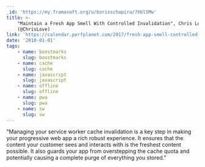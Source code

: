 ```yaml
---
_id: 'https://my.framasoft.org/u/borisschapira/?hbl5Mw'
title: >-
    "Maintain a Fresh App Smell With Controlled Invalidation", Chris Love
    (@ChrisLove)
link: 'https://calendar.perfplanet.com/2017/fresh-app-smell-controlled-invalidation/'
date: '2018-01-01'
tags:
    - name: boostmarks
      slug: boostmarks
    - name: cache
      slug: cache
    - name: javascript
      slug: javascript
    - name: offline
      slug: offline
    - name: pwa
      slug: pwa
    - name: sw
      slug: sw
---
```


<div class="markdown"><p>&quot;Managing your service worker cache invalidation is a key step in making your progressive web app a rich robust experience. It ensures that the content your customer sees and interacts with is the freshest content possible. It also guards your app from overstepping the cache quota and potentially causing a complete purge of everything you stored.&quot;
</p></div>
